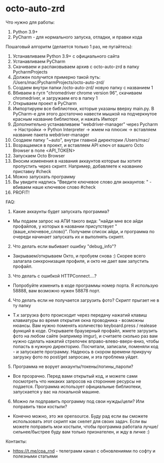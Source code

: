 # octo-auto-zrd

Что нужно для работы:
1. Python 3.9+
2. PyCharm - для нормального запуска, отладки, и правки кода

Пошаговый алгоритм (делается только 1 раз, не пугайтесь):
1. Устанавливаем Python 3.9+ с официального сайта
2. Устанавливаем PyCharm
3. Скачиваем и распаковываем архив с octo-auto-zrd в папку PycharmProjects
4. Должен получится примерно такой путь: /Users/mac/PycharmProjects/octo-auto-zrd/
5. Создаем внутри папки /octo-auto-zrd/ новую папку с названием 1
6. Вбиваем в гугл "chromedriver chrome version 96", скачиваем chromedriver, и загружаем его в папку 1
7. Открываем проект в PyCharm
8. Импортируем все библиотеки, которые указаны вверху main.py.
В PyCharm-е для этого достаточно навести мышкой на подчеркнутое красным название библиотеки, и нажать Импорт
6. Дополнительно устанавливаем "webdriver-manager" через Pycharm -> Настройки -> Python Interpreter -> жмем на плюсик -> вставляем название пакета webdriver-manager
7. Создаем папку "~auto", внутри главной директории /Users/mac/
8. Возращаемся в проект, и вставляем API ключ от вашего Octo Browser в поле  <API_TOKEN>
9. Запускаем Octo Browser
10. Вносим изменения в названия аккаунтов которые вы хотите пропустить через скрипт. Например, добавляете к названию приставку #check
11. Можно запускать программу
12. Вы увидите надпись "Введите ключевое слово для аккаунтов: " - вбиваем наше ключевое слово #check
13. PROFIT!

FAQ:
1. Какие аккаунты будет запускать программа?
- Мы подаем запрос на АПИ такого вида: "найди мне все айди профайлов, у которых в названии присутствует "{ваше_ключевое_слово}". Получаем список айди, и программа по очереди начинает запускать их и выполнять скрипт.
2. Что делать если выбивает ошибку "debug_info"?
- Закрываем/открываем Окто, и пробуем снова :) Скорее всего залагала синхронизация профиля, и окто не дает вам запустить профайл.
3. Что делать с ошибкой HTTPConnect....?
- Попробуйте изменить в коде программы номер порта. Я использую 58888, вам возможно нужен 58878 порт.
4. Что делать если не получается загрузить фото? Скрипт прыгает не в ту папку
- Т.к загрузка фото происходит через передачу нажатий клавиш клавиатуры во время открытия окна проводника - возможны нюансы. Вам нужно поменять количество keyboard.press / realease функций в коде.
 Открываете браузерный профайл, жмете загрузить фото на любом сайте (например imgur), и считаете сколько раз вам нужно сделать нажатий стрелочек вправо-влево-вверх-вниз, чтобы попасть в нужную директорию. Посчитали, записали, поменяли код - и запускаете программу.
Надеюсь в скором времени прикручу загрузку фото по post/get запросам, и эта проблема уйдет.
5. Программа не ворует аккаунты/токены/логины_пароли?
- Все прозрачно. Перед вами открытый код, и можете сами посмотреть что никаких запросов на сторонние ресурсы не подается. Программа использует официальные библиотеки, запускается у вас на локальной машине.
6. Можно ли подправить программу под свои нужды/цели? Или поправить твои костыли?
- Конечно можно, это же opensource. Буду рад если вы сможете использовать этот скрипт как скелет для своих задач.
 Если вы можете поправить мои костыли, чтобы программа работала лучше/сильнее/быстрее буду вам только признателен, и жду в личке :)


Контакты:
- https://t.me/cpa_rnd - телеграмм канал с обновлениями по софту и полезными статьями
